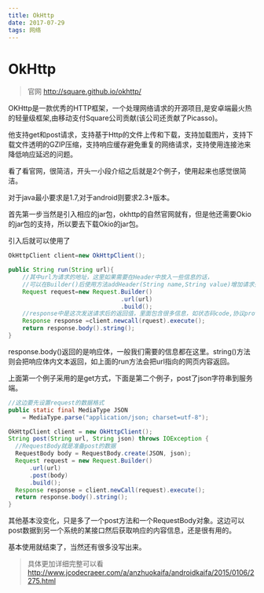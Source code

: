 ```yaml
---
title: OkHttp
date: 2017-07-29
tags: 网络
---
```

# OkHttp

>官网 http://square.github.io/okhttp/

OKHttp是一款优秀的HTTP框架，一个处理网络请求的开源项目,是安卓端最火热的轻量级框架,由移动支付Square公司贡献(该公司还贡献了Picasso)。

他支持get和post请求，支持基于Http的文件上传和下载，支持加载图片，支持下载文件透明的GZIP压缩，支持响应缓存避免重复的网络请求，支持使用连接池来降低响应延迟的问题。

看了看官网，很简洁，开头一小段介绍之后就是2个例子，使用起来也感觉很简洁。

对于java最小要求是1.7,对于android则要求2.3+版本。

首先第一步当然是引入相应的jar包，okhttp的自然官网就有，但是他还需要Okio的jar包的支持，所以要去下载Okio的jar包。

引入后就可以使用了
```java
OkHttpClient client=new OkHttpClient();

public String run(String url){
	//其中url为请求的地址，这里如果需要在Header中放入一些信息的话，
    //可以在Builder()后使用方法addHeader(String name,String value)增加请求头信息
	Request request=new Request.Builder()
    							.url(url)
                                .build();
    //response中是这次发送请求后的返回值，里面包含很多信息，如状态码code,协议protocol和body
    Response response =client.newcall(rquest).execute();
    return response.body().string();
}
```
response.body()返回的是响应体，一般我们需要的信息都在这里。string()方法则会把响应体内文本返回，如上面的run方法会把url指向的网页内容返回。

上面第一个例子采用的是get方式，下面是第二个例子，post了json字符串到服务端。
```java
//这边要先设置request的数据格式
public static final MediaType JSON
    = MediaType.parse("application/json; charset=utf-8");

OkHttpClient client = new OkHttpClient();
String post(String url, String json) throws IOException {
  //RequestBody就是准备post的数据
  RequestBody body = RequestBody.create(JSON, json);
  Request request = new Request.Builder()
      .url(url)
      .post(body)
      .build();
  Response response = client.newCall(request).execute();
  return response.body().string();
}
```
其他基本没变化，只是多了一个post方法和一个RequestBody对象。这边可以post数据到另一个系统的某接口然后获取响应的内容信息，还是很有用的。

基本使用就结束了，当然还有很多没写出来。

> 具体更加详细完整可以看 http://www.jcodecraeer.com/a/anzhuokaifa/androidkaifa/2015/0106/2275.html
